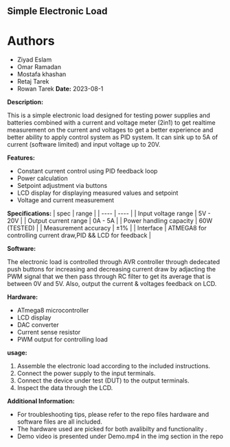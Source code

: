 ## Simple Electronic Load

# Authors
- Ziyad Eslam
- Omar Ramadan
- Mostafa khashan
- Retaj Tarek
- Rowan Tarek
**Date:** 2023-08-1

**Description:**

This is a simple electronic load designed for testing power supplies and batteries combined with a current and voltage meter (2in1) to get realtime measurement
on the current and voltages to get a better experience and better ability to apply control system as PID system.
It can sink up to 5A of current (software limited) and input voltage up to 20V.

**Features:**

* Constant current control using PID feedback loop
* Power calculation
* Setpoint adjustment via buttons
* LCD display for displaying measured values and setpoint
* Voltage and current measurement

**Specifications:**
| spec | range |
| ---- | ---- |
| Input voltage range | 5V - 20V |
| Output current range | 0A - 5A |
| Power handling capacity | 60W (TESTED) | 
| Measurement accuracy | ±1% |
| Interface | ATMEGA8 for controlling current draw,PID && LCD for feedback |

**Software:**

The electronic load is controlled through AVR controller through dedecated push buttons for increasing and decreasing current draw by adjacting the PWM signal 
that we then pass through RC filter to get its average that is between 0V and 5V. Also, output the current & voltages feedback on LCD.

**Hardware:**
* ATmega8 microcontroller
* LCD display
* DAC converter
* Current sense resistor
* PWM output for controlling load

**usage:**
1. Assemble the electronic load according to the included instructions.
2. Connect the power supply to the input terminals.
3. Connect the device under test (DUT) to the output terminals.
4. Inspect the data through the LCD.


**Additional Information:**

* For troubleshooting tips, please refer to the repo files hardware and software files are all included.
* The hardware used are picked for both avalibilty and functionality .
* Demo video is presented under Demo.mp4 in the img section in the repo

